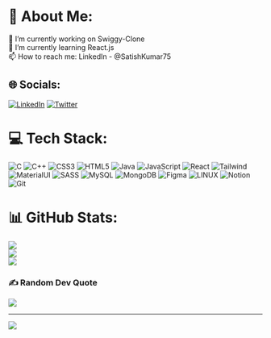 # 💫 About Me:
🔭 I’m currently working on Swiggy-Clone<br>🌱 I’m currently learning React.js<br>📫 How to reach me: LinkedIn - @SatishKumar75


## 🌐 Socials:
[![LinkedIn](https://img.shields.io/badge/LinkedIn-%230077B5.svg?logo=linkedin&logoColor=white)](https://linkedin.com/in/satishkumar75) [![Twitter](https://img.shields.io/badge/Twitter-%231DA1F2.svg?logo=Twitter&logoColor=white)](https://twitter.com/satish_kumar75) 

# 💻 Tech Stack:
![C](https://img.shields.io/badge/c-%2300599C.svg?style=for-the-badge&logo=c&logoColor=white) ![C++](https://img.shields.io/badge/c++-%2300599C.svg?style=for-the-badge&logo=c%2B%2B&logoColor=white) ![CSS3](https://img.shields.io/badge/css3-%231572B6.svg?style=for-the-badge&logo=css3&logoColor=white) ![HTML5](https://img.shields.io/badge/html5-%23E34F26.svg?style=for-the-badge&logo=html5&logoColor=white) ![Java](https://img.shields.io/badge/java-%23ED8B00.svg?style=for-the-badge&logo=java&logoColor=white) ![JavaScript](https://img.shields.io/badge/javascript-%23323330.svg?style=for-the-badge&logo=javascript&logoColor=%23F7DF1E) ![React](https://img.shields.io/badge/react-%2320232a.svg?style=for-the-badge&logo=react&logoColor=%2361DAFB) ![Tailwind](https://img.shields.io/badge/tailwindcss-%2320232a.svg?style=for-the-badge&logo=tailwindcss&logoColor=%2361DAFB) ![MaterialUI](https://img.shields.io/badge/materialUI-%2320232a.svg?style=for-the-badge&logo=MaterialUi&logoColor=%230f1114) ![SASS](https://img.shields.io/badge/sass-%2320232a.svg?style=for-the-badge&logo=sass&logoColor=%c76494) ![MySQL](https://img.shields.io/badge/mysql-%2300f.svg?style=for-the-badge&logo=mysql&logoColor=white) ![MongoDB](https://img.shields.io/badge/MongoDB-%234ea94b.svg?style=for-the-badge&logo=mongodb&logoColor=white) 	![Figma](https://img.shields.io/badge/figma-%23F24E1E.svg?style=for-the-badge&logo=figma&logoColor=white) ![LINUX](https://img.shields.io/badge/Linux-FCC624?style=for-the-badge&logo=linux&logoColor=black) ![Notion](https://img.shields.io/badge/Notion-%23000000.svg?style=for-the-badge&logo=notion&logoColor=white) ![Git](https://img.shields.io/badge/git-%2320232a.svg?style=for-the-badge&logo=git&logoColor=%fff)
# 📊 GitHub Stats:
![](https://github-readme-stats.vercel.app/api?username=Satish-Kumar75&theme=radical&hide_border=true&include_all_commits=false&count_private=false)<br/>
![](https://github-readme-streak-stats.herokuapp.com/?user=Satish-Kumar75&theme=radical&hide_border=true)<br/>
![](https://github-readme-stats.vercel.app/api/top-langs/?username=Satish-Kumar75&theme=radical&hide_border=true&include_all_commits=false&count_private=false&layout=compact)

### ✍️ Random Dev Quote
![](https://quotes-github-readme.vercel.app/api?type=horizontal&theme=radical)

---
[![](https://visitcount.itsvg.in/api?id=SatishKumar75&icon=2&color=0)](https://visitcount.itsvg.in)

<!-- Proudly created with GPRM ( https://gprm.itsvg.in ) -->
